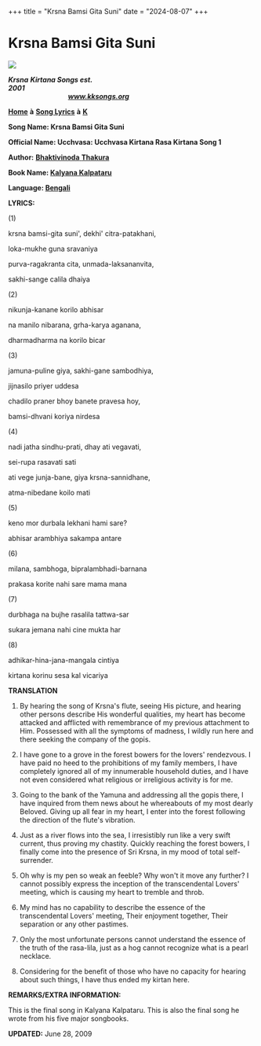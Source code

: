 +++
title = "Krsna Bamsi Gita Suni"
date = "2024-08-07"
+++

# Krsna Bamsi Gita Suni
**[![](http://kksongs.org/image_files/image002.jpg)](http://kksongs.org/)**

**_Krsna_** **_Kirtana Songs est. 2001_**                                                                                                                                                      **_www.kksongs.org_**

**[Home](http://kksongs.org/)** **à** **[Song Lyrics](http://kksongs.org/lyrics.html)** **à** **[K](http://kksongs.org/songs/song_k.html)**

**Song Name: Krsna Bamsi Gita Suni**

**Official Name: Ucchvasa: Ucchvasa Kirtana Rasa Kirtana Song 1**

**Author:** [**Bhaktivinoda** **Thakura**](http://kksongs.org/authors/list/bhaktivinoda.html)

**Book Name: [Kalyana Kalpataru](http://kksongs.org/authors/kalyanakalpataru.html)**

**Language: [Bengali](http://kksongs.org/language/list/bengali.html)**

**LYRICS:**

(1)

krsna bamsi-gita suni', dekhi' citra-patakhani,

loka-mukhe guna sravaniya

purva-ragakranta cita, unmada-laksananvita,

sakhi-sange calila dhaiya

(2)

nikunja-kanane korilo abhisar

na manilo nibarana, grha-karya aganana,

dharmadharma na korilo bicar

(3)

jamuna-puline giya, sakhi-gane sambodhiya,

jijnasilo priyer uddesa

chadilo praner bhoy banete pravesa hoy,

bamsi-dhvani koriya nirdesa

(4)

nadi jatha sindhu-prati, dhay ati vegavati,

sei-rupa rasavati sati

ati vege junja\-bane, giya krsna-sannidhane,

atma-nibedane koilo mati

(5)

keno mor durbala lekhani hami sare?

abhisar arambhiya sakampa antare

(6)

milana, sambhoga, bipralambhadi-barnana

prakasa korite nahi sare mama mana

(7)

durbhaga na bujhe rasalila tattwa-sar

sukara jemana nahi cine mukta har

(8)

adhikar-hina-jana-mangala cintiya

kirtana korinu sesa kal vicariya

**TRANSLATION**

1) By hearing the song of Krsna's flute, seeing His picture, and hearing other persons describe His wonderful qualities, my heart has become attacked and afflicted with remembrance of my previous attachment to Him. Possessed with all the symptoms of madness, I wildly run here and there seeking the company of the gopis.

2) I have gone to a grove in the forest bowers for the lovers' rendezvous. I have paid no heed to the prohibitions of my family members, I have completely ignored all of my innumerable household duties, and I have not even considered what religious or irreligious activity is for me.

3) Going to the bank of the Yamuna and addressing all the gopis there, I have inquired from them news about he whereabouts of my most dearly Beloved. Giving up all fear in my heart, I enter into the forest following the direction of the flute's vibration.

4) Just as a river flows into the sea, I irresistibly run like a very swift current, thus proving my chastity. Quickly reaching the forest bowers, I finally come into the presence of Sri Krsna, in my mood of total self-surrender.

5) Oh why is my pen so weak an feeble? Why won't it move any further? I cannot possibly express the inception of the transcendental Lovers' meeting, which is causing my heart to tremble and throb.

6) My mind has no capability to describe the essence of the transcendental Lovers' meeting, Their enjoyment together, Their separation or any other pastimes.

7) Only the most unfortunate persons cannot understand the essence of the truth of the rasa-lila, just as a hog cannot recognize what is a pearl necklace.

8) Considering for the benefit of those who have no capacity for hearing about such things, I have thus ended my kirtan here.

**REMARKS/EXTRA INFORMATION:**

This is the final song in Kalyana Kalpataru. This is also the final song he wrote from his five major songbooks.

**UPDATED:** June 28, 2009